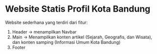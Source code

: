 # Website Statis Profil Kota Bandung
Website sederhana yang terdiri dari fitur:
1. Header -> menampilkan Navbar
2. Main -> Menampilkan konten artikel (Sejarah, Geografis, dan Wisata), dan konten samping (Informasi Umum Kota Bandung)
3. Footer
